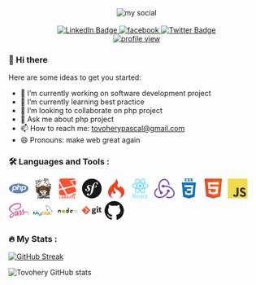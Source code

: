 <div id="header" align="center">
  <img src="https://i.ibb.co/4YH3yMW/vecteezy-custom-coding-icon-shadowed-detailed-custom-coding-logo.png" alt="my social" width="300" />
  <br><br>
  <div id="badges">
    <a href="https://www.linkedin.com/in/pascal-tovohery-b397a6122/">
      <img src="https://img.shields.io/badge/LinkedIn-blue?style=for-the-badge&logo=linkedin&logoColor=white" alt="LinkedIn Badge"/>
    </a> 
    <a href="https://facebook.com/tovohery.z.pascal">
      <img src="https://img.shields.io/badge/Facebook-blue?style=for-the-badge&labelColor=black&logo=facebook" alt="facebook" />
    </a>
    <a href="https://twitter.com/tovohery3">
      <img src="https://img.shields.io/badge/Twitter-blue?style=for-the-badge&logo=twitter&logoColor=white" alt="Twitter Badge"/>
    </a>
  </div>

  <a href="https://github.com/Dadapas">
    <img src="https://komarev.com/ghpvc/?username=Dadapas&style=flat-square&color=blue" alt="profile view"/>
  </a>

</div>

### 👋 Hi there
Here are some ideas to get you started:

- 🔭 I’m currently working on software development project
- 🌱 I’m currently learning best practice
- 👯 I’m looking to collaborate on php project
- 💬 Ask me about php project
- 📫 How to reach me: tovoherypascal@gmail.com
- 😄 Pronouns: make web great again

### :hammer_and_wrench: Languages and Tools :
  
  <div>
  <img src="https://github.com/devicons/devicon/blob/master/icons/php/php-plain.svg" title="PHP" alt="PHP" width="40" height="40"/>&nbsp;
  <img src="https://github.com/devicons/devicon/blob/master/icons/composer/composer-original.svg" title="Composer" alt="Composer" width="40" height="40"/>&nbsp;
  <img src="https://github.com/devicons/devicon/blob/master/icons/laravel/laravel-plain-wordmark.svg" title="Spring" alt="Spring" width="40" height="40"/>&nbsp;
  <img src="https://github.com/devicons/devicon/blob/master/icons/symfony/symfony-original.svg" title="Symfony" alt="Symfony" width="40" height="40"/>&nbsp;
  <img src="https://github.com/devicons/devicon/blob/master/icons/codeigniter/codeigniter-plain.svg" title="Codeigniter" alt="Codeigniter" width="40" height="40"/>&nbsp;
  <img src="https://github.com/devicons/devicon/blob/master/icons/react/react-original-wordmark.svg" title="React" alt="React" width="40" height="40"/>&nbsp;
  <img src="https://github.com/devicons/devicon/blob/master/icons/redux/redux-original.svg" title="Redux" alt="Redux " width="40" height="40"/>&nbsp;
  <img src="https://github.com/devicons/devicon/blob/master/icons/css3/css3-plain-wordmark.svg"  title="CSS3" alt="CSS" width="40" height="40"/>&nbsp;
  <img src="https://github.com/devicons/devicon/blob/master/icons/html5/html5-original.svg" title="HTML5" alt="HTML" width="40" height="40"/>&nbsp;
  <img src="https://github.com/devicons/devicon/blob/master/icons/javascript/javascript-original.svg" title="JavaScript" alt="JavaScript" width="40" height="40"/>&nbsp;
  <img src="https://github.com/devicons/devicon/blob/master/icons/sass/sass-original.svg" title="Sass"  alt="Sass" width="40" height="40"/>&nbsp;
  <img src="https://github.com/devicons/devicon/blob/master/icons/mysql/mysql-original-wordmark.svg" title="MySQL"  alt="MySQL" width="40" height="40"/>&nbsp;
  <img src="https://github.com/devicons/devicon/blob/master/icons/nodejs/nodejs-original-wordmark.svg" title="NodeJS" alt="NodeJS" width="40" height="40"/>&nbsp;
  <img src="https://github.com/devicons/devicon/blob/master/icons/git/git-original-wordmark.svg" title="Git" **alt="Git" width="40" height="40"/>
  <img src="https://github.com/devicons/devicon/blob/master/icons/github/github-original.svg" title="Github" alt="Github" width="40" height="40"/>&nbsp;
</div>

### :fire: My Stats :

[![GitHub Streak](http://github-readme-streak-stats.herokuapp.com?user=Dadapas&theme=dark&background=000000)](https://git.io/streak-stats)

![Tovohery GitHub stats](https://github-readme-stats.vercel.app/api?username=Dadapas&hide=contribs&show_icons=true&theme=dark)
